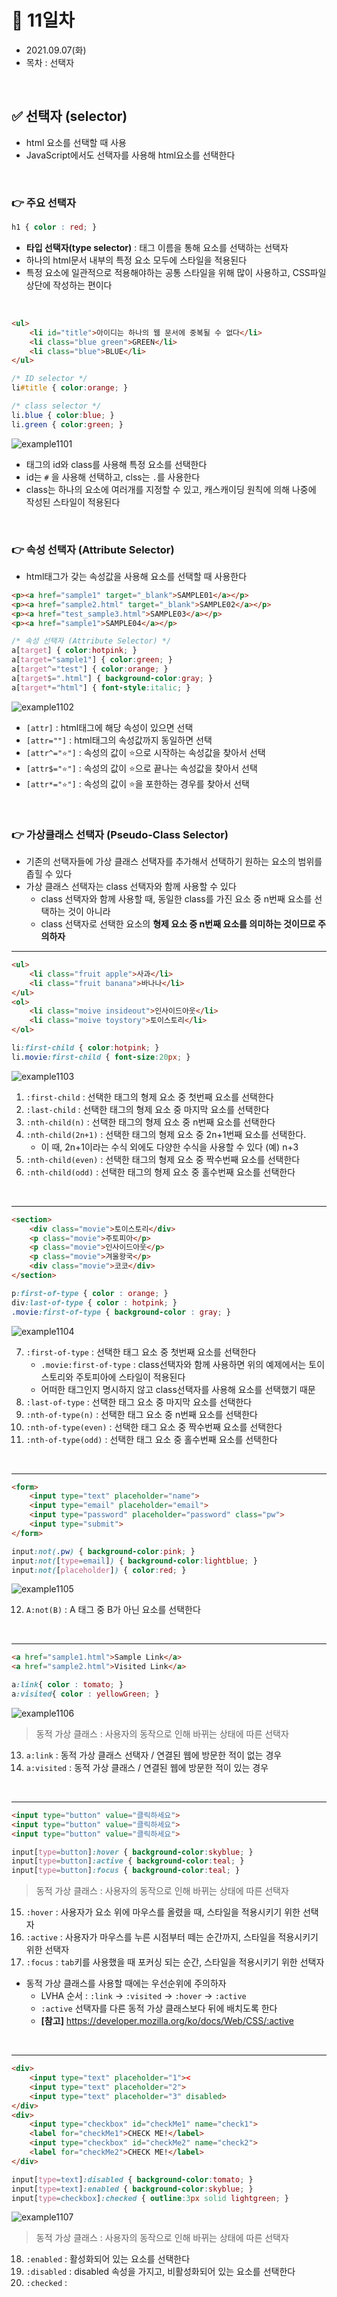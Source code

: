 # 📌 11일차 
- 2021.09.07(화)
- 목차 : 선택자

<br>

## ✅ 선택자 (selector)
- html 요소를 선택할 때 사용
- JavaScript에서도 선택자를 사용해 html요소를 선택한다

<br>



### 👉 주요 선택자 
```CSS
h1 { color : red; }
```
- **타입 선택자(type selector)** : 태그 이름을 통해 요소를 선택하는 선택자 
- 하나의 html문서 내부의 특정 요소 모두에 스타일을 적용된다
- 특정 요소에 일관적으로 적용해야하는 공통 스타일을 위해 많이 사용하고, CSS파일 상단에 작성하는 편이다

<br>

```html
<ul>
    <li id="title">아이디는 하나의 웹 문서에 중복될 수 없다</li>
    <li class="blue green">GREEN</li>
    <li class="blue">BLUE</li>
</ul>
```
```CSS
/* ID selector */
li#title { color:orange; }

/* class selector */
li.blue { color:blue; }
li.green { color:green; }
```

![example1101](./img/1101.png)


- 태그의 id와 class를 사용해 특정 요소를 선택한다
- id는 `#` 을 사용해 선택하고, clss는 `.`를 사용한다
- class는 하나의 요소에 여러개를 지정할 수 있고, 캐스캐이딩 원칙에 의해 나중에 작성된 스타일이 적용된다

<br>


### 👉 속성 선택자 (Attribute Selector)
- html태그가 갖는 속성값을 사용해 요소를 선택할 때 사용한다

```html
<p><a href="sample1" target="_blank">SAMPLE01</a></p>
<p><a href="sample2.html" target="_blank">SAMPLE02</a></p>
<p><a href="test_sample3.html">SAMPLE03</a></p>
<p><a href="sample1">SAMPLE04</a></p>
```
```CSS
/* 속성 선택자 (Attribute Selector) */
a[target] { color:hotpink; }
a[target="sample1"] { color:green; }
a[target^="test"] { color:orange; }
a[target$=".html"] { background-color:gray; }
a[target*="html"] { font-style:italic; }
```

![example1102](./img/1102.png)

- `[attr]` : html태그에 해당 속성이 있으면 선택
- `[attr=""]` : html태그의 속성값까지 동일하면 선택
- `[attr^="⭐"]` : 속성의 값이 ⭐으로 시작하는 속성값을 찾아서 선택 
- `[attr$="⭐"]` : 속성의 값이 ⭐으로 끝나는 속성값을 찾아서 선택 
- `[attr*="⭐"]` : 속성의 값이 ⭐을 포한하는 경우를 찾아서 선택

<br>


### 👉 가상클래스 선택자 (Pseudo-Class Selector)
- 기존의 선택자들에 가상 클래스 선택자를 추가해서 선택하기 원하는 요소의 범위를 좁힐 수 있다
- 가상 클래스 선택자는 class 선택자와 함께 사용할 수 있다
    - class 선택자와 함께 사용할 때, 동일한 class를 가진 요소 중 n번째 요소를 선택하는 것이 아니라
    - class 선택자로 선택한 요소의 **형제 요소 중 n번째 요소를 의미하는 것이므로 주의하자**


-------------

```html
<ul>
    <li class="fruit apple">사과</li>
    <li class="fruit banana">바나나</li>
</ul>
<ol>
    <li class="moive insideout">인사이드아웃</li>
    <li class="moive toystory">토이스토리</li>
</ol>
```
```css
li:first-child { color:hotpink; }
li.movie:first-child { font-size:20px; }
```

![example1103](./img/1103.png)




1. `:first-child` : 선택한 태그의 형제 요소 중 첫번째 요소를 선택한다
2. `:last-child` : 선택한 태그의 형제 요소 중 마지막 요소를 선택한다
3. `:nth-child(n)` : 선택한 태그의 형제 요소 중 n번째 요소를 선택한다
4. `:nth-child(2n+1)` : 선택한 태그의 형제 요소 중 2n+1번째 요소를 선택한다.
   - 이 때, 2n+1이라는 수식 외에도 다양한 수식을 사용할 수 있다 (예) n+3
5. `:nth-child(even)` : 선택한 태그의 형제 요소 중 짝수번째 요소를 선택한다
6. `:nth-child(odd)` : 선택한 태그의 형제 요소 중 홀수번째 요소를 선택한다

<br>

-------------

```html
<section>
    <div class="movie">토이스토리</div>
    <p class="movie">주토피아</p>
    <p class="movie">인사이드아웃</p>
    <p class="movie">겨울왕국</p>
    <div class="movie">코코</div>
</section>
```
```css
p:first-of-type { color : orange; }
div:last-of-type { color : hotpink; }
.movie:first-of-type { background-color : gray; }
```


![example1104](./img/1104.png)


7. `:first-of-type` : 선택한 태그 요소 중 첫번째 요소를 선택한다  
    - `.movie:first-of-type` : class선택자와 함께 사용하면 위의 예제에서는 토이스토리와 주토피아에 스타일이 적용된다
    - 어떠한 태그인지 명시하지 않고 class선택자를 사용해 요소를 선택했기 때문
8. `:last-of-type` : 선택한 태그 요소 중 마지막 요소를 선택한다
9. `:nth-of-type(n)` : 선택한 태그 요소 중 n번째 요소를 선택한다
10. `:nth-of-type(even)` : 선택한 태그 요소 중 짝수번째 요소를 선택한다
11. `:nth-of-type(odd)` : 선택한 태그 요소 중 홀수번째 요소를 선택한다

<br>

-------------
```html
<form>
    <input type="text" placeholder="name">
    <input type="email" placeholder="email">
    <input type="password" placeholder="password" class="pw">
    <input type="submit">
</form>
``` 
```css
input:not(.pw) { background-color:pink; }
input:not([type=email]) { background-color:lightblue; }
input:not([placeholder]) { color:red; }
```

![example1105](./img/1105.png)


12. `A:not(B)` : A 태그 중 B가 아닌 요소를 선택한다

<br>

-------------
```html
<a href="sample1.html">Sample Link</a>
<a href="sample2.html">Visited Link</a>
```
```css
a:link{ color : tomato; } 
a:visited{ color : yellowGreen; } 
```

![example1106](./img/1106.png)


> 동적 가상 클래스 : 사용자의 동작으로 인해 바뀌는 상태에 따른 선택자
13. `a:link` : 동적 가상 클래스 선택자 / 연결된 웹에 방문한 적이 없는 경우 
14. `a:visited` : 동적 가상 클래스  / 연결된 웹에 방문한 적이 있는 경우  



<br>

-------------
```html
<input type="button" value="클릭하세요">
<input type="button" value="클릭하세요">
<input type="button" value="클릭하세요">
```
```css
input[type=button]:hover { background-color:skyblue; }
input[type=button]:active { background-color:teal; }
input[type=button]:focus { background-color:teal; }
```

> 동적 가상 클래스 : 사용자의 동작으로 인해 바뀌는 상태에 따른 선택자
15. `:hover` : 사용자가 요소 위에 마우스를 올렸을 때, 스타일을 적용시키기 위한 선택자 
16. `:active` : 사용자가 마우스를 누른 시점부터 떼는 순간까지, 스타일을 적용시키기 위한 선택자
17. `:focus` : `tab`키를 사용했을 때 포커싱 되는 순간, 스타일을 적용시키기 위한 선택자
- 동적 가상 클래스를 사용할 때에는 우선순위에 주의하자
    - LVHA 순서 : `:link` → `:visited` → `:hover` → `:active`
    - `:active` 선택자를 다른 동적 가상 클래스보다 뒤에 배치도록 한다
    - **[참고]** https://developer.mozilla.org/ko/docs/Web/CSS/:active
    


<br>

-------------
```html
<div>
    <input type="text" placeholder="1"><
    <input type="text" placeholder="2">
    <input type="text" placeholder="3" disabled>
</div>
<div>
    <input type="checkbox" id="checkMe1" name="check1">
    <label for="checkMe1">CHECK ME!</label>
    <input type="checkbox" id="checkMe2" name="check2">
    <label for="checkMe2">CHECK ME!</label>
</div>
```
```css
input[type=text]:disabled { background-color:tomato; }
input[type=text]:enabled { background-color:skyblue; }
input[type=checkbox]:checked { outline:3px solid lightgreen; }
```

![example1107](./img/1107.png)




> 동적 가상 클래스 : 사용자의 동작으로 인해 바뀌는 상태에 따른 선택자
18. `:enabled` : 활성화되어 있는 요소를 선택한다 
19. `:disabled` : disabled 속성을 가지고, 비활성화되어 있는 요소를 선택한다 
20. `:checked` : 


<br>
